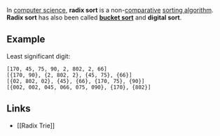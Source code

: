 In [computer science](https://en.wikipedia.org/wiki/Computer_science "Computer science"), **radix sort** is a non-[comparative](https://en.wikipedia.org/wiki/Comparison_sort "Comparison sort") [sorting algorithm](https://en.wikipedia.org/wiki/Sorting_algorithm "Sorting algorithm").
**Radix sort** has also been called **[bucket sort](https://en.wikipedia.org/wiki/Bucket_sort "Bucket sort")** and **digital sort**.

## Example

Least significant digit:
```
[170, 45, 75, 90, 2, 802, 2, 66]
[{170, 90}, {2, 802, 2}, {45, 75}, {66}]
[{02, 802, 02}, {45}, {66}, {170, 75}, {90}]
[{002, 002, 045, 066, 075, 090}, {170}, {802}]
```

## Links
- [[Radix Trie]]